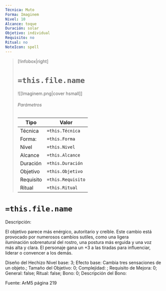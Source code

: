 ```yaml
---
Técnica: Muto
Forma: Imaginem
Nivel: 10
Alcance: toque 
Duración: solar  
Objetivo: individual
Requisito: no
Ritual: no
NoteIcon: spell
---
```


> [!infobox|right]
> # `=this.file.name`
> ![[Imaginem.png|cover hsmall]]
> ###### Parámetros
> Tipo |  Valor |
> ---|---|
> Técnica  | `=this.Técnica`  |
> Forma: | `=this.Forma`  |
> Nivel | `=this.Nivel`  |
> Alcance | `=this.Alcance` |
> Duración | `=this.Duración` |
> Objetivo | `=this.Objetivo` |
> Requisito | `=this.Requisito` |
> Ritual | `=this.Ritual` |

# `=this.file.name`
Descripción: <p>El objetivo parece más enérgico, autoritario y creíble. Este cambio está provocado por numerosos cambios sutiles, como una ligera iluminación sobrenatural del rostro, una postura más erguida y una voz más alta y clara. El personaje gana un +3 a las tiradas para influenciar, liderar o convencer a los demás.</p>

Diseño del Hechizo
Nivel base: 3; Efecto base: Cambia tres sensaciones de un objeto.;  Tamaño del Objetivo: 0; Complejidad: ; Requisito de Mejora: 0; General: false; Ritual: false; Bono: 0; Descripción del Bono: 

Fuente: ArM5 página 219